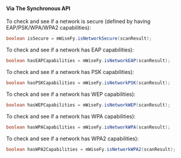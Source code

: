 #### Via The Synchronous API

To check and see if a network is secure (defined by having EAP/PSK/WPA/WPA2 capabilities):

```java
boolean isSecure = mWiseFy.isNetworkSecure(scanResult);
```

To check and see if a network has EAP capabilities):

```java
boolean hasEAPCapabilities = mWiseFy.isNetworkEAP(scanResult);
```

To check and see if a network has PSK capabilities):

```java
boolean hasPSKCapabilities = mWiseFy.isNetworkPSK(scanResult);
```

To check and see if a network has WEP capabilities):

```java
boolean hasWEPCapabilities = mWiseFy.isNetworkWEP(scanResult);
```

To check and see if a network has WPA capabilities):

```java
boolean hasWPACapabilities = mWiseFy.isNetworkWPA(scanResult);
```

To check and see if a network has WPA2 capabilities):

```java
boolean hasWPA2Capabilities = mWiseFy.isNetworkWPA2(scanResult);
```